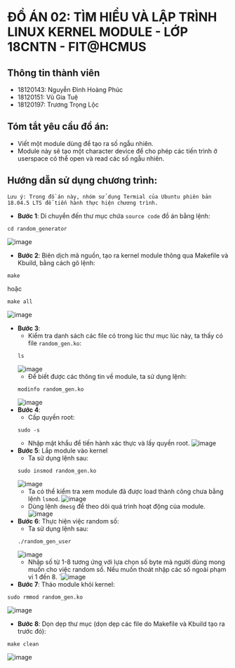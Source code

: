 # ĐỒ ÁN 02: TÌM HIỂU VÀ LẬP TRÌNH LINUX KERNEL MODULE - LỚP 18CNTN - FIT@HCMUS
## Thông tin thành viên
- 18120143: Nguyễn Đình Hoàng Phúc
- 18120151: Vũ Gia Tuệ
- 18120197: Trương Trọng Lộc
## Tóm tắt yêu cầu đồ án:
- Viết một module dùng để tạo ra số ngẫu nhiên. 
- Module này sẽ tạo một character device để cho phép các tiến trình ở userspace có thể open và read các số ngẫu nhiên.
## Hướng dẫn sử dụng chương trình: 
```Lưu ý: Trong đồ án này, nhóm sử dụng Termial của Ubuntu phiên bản 18.04.5 LTS để tiến hành thực hiện chương trình.```
- **Bước 1**: Di chuyển đến thư mục chứa ```source code``` đồ án bằng lệnh:
```terminal
cd random_generator
```
![image](https://drive.google.com/uc?export=view&id=1OjKsB5ay-S6Wx3i1jVaYU9oAR8r-CYms)
- **Bước 2**: Biên dịch mã nguồn, tạo ra kernel module thông qua Makefile và Kbuild, bằng cách gõ lệnh:
```terminal
make
```
hoặc
```terminal
make all
```
![image](https://drive.google.com/uc?export=view&id=12KNAb3xs_Hg-brr8zgo69oDWQMSGX9SP)
- **Bước 3**: 
  - Kiểm tra danh sách các file có trong lúc thư mục lúc này, ta thấy có file ```random_gen.ko```:
  ```terminal
  ls
  ```
  ![image](https://drive.google.com/uc?export=view&id=1VtiauPdAAKt_qOL3ve5b67QXGGi2kqLQ)
  - Để biết được các thông tin về module, ta sử dụng lệnh:
  ```terminal
  modinfo random_gen.ko
  ```
  ![image](https://drive.google.com/uc?export=view&id=1AUrYGsXqENGU9CXG5yzkJCZ1Nun4c8X-)
- **Bước 4**: 
  - Cấp quyền root:
  ```terminal
  sudo -s
  ```
  - Nhập mật khẩu để tiến hành xác thực và lấy quyền root.
  ![image](https://drive.google.com/uc?export=view&id=1zMeZYOdn2uAwdORBhBzNGXUxm1PYLHdg)
 - **Bước 5**: Lắp module vào kernel
    - Ta sử dụng lệnh sau:
    ```terminal
    sudo insmod random_gen.ko
    ```
    ![image](https://drive.google.com/uc?export=view&id=1YJbilnwzAwVDh2TwFTHAkSSVxSk8gx8E)
    - Ta có thể kiểm tra xem module đã được load thành công chưa bằng lệnh ```lsmod```.
    ![image](https://drive.google.com/uc?export=view&id=16cAEoh3ovLkcFgKI_vdT9mSOCDmQWxaL)
    - Dùng lệnh ```dmesg``` để theo dõi quá trình hoạt động của module.
     ![image](https://drive.google.com/uc?export=view&id=150yvV1JEgRbmQdHkG_E8Z6-QAUEz0xNi)
 - **Bước 6**: Thực hiện việc random số:
    - Ta sử dụng lệnh sau:
    ```terminal 
    ./random_gen_user
    ```
   ![image](https://drive.google.com/uc?export=view&id=1W3B0RCYDiw3V_n6jfV2l0vMubO68ikEd)
    - Nhập số từ 1-8 tương ứng với lựa chọn số byte mà người dùng mong muốn cho việc random số. Nếu muốn thoát nhập các số ngoài phạm vi 1 đến 8.
    `![image](https://drive.google.com/uc?export=view&id=11IWryGy55ndVdzsH7ARDzDefmkL5D1mD)
- **Bước 7**: Tháo module khỏi kernel:
```terminal
sudo rmmod random_gen.ko
```
![image](https://drive.google.com/uc?export=view&id=1LB3kL8IwhQ0U7mOjTmPtEriiNPZpoELc)
- **Bước 8**: Dọn dẹp thư mục (dọn dẹp các file do Makefile và Kbuild tạo ra trước đó):
```terminal
make clean
```
![image](https://drive.google.com/uc?export=view&id=1gR8diOrT6pX56-fufUbHoZqBo0PdIH0A)
